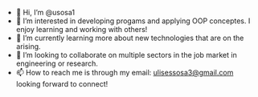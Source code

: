 - 👋 Hi, I’m @usosa1
- 👀 I’m interested in developing progams and applying OOP conceptes. I enjoy learning and working with others!
- 🌱 I’m currently learning more about new technologies that are on the arising. 
- 💞️ I’m looking to collaborate on multiple sectors in the job market in engineering or research.
- 📫 How to reach me is through my email: ulisessosa3@gmail.com  looking forward to connect!

<!---
usosa1/usosa1 is a ✨ special ✨ repository because its `README.md` (this file) appears on your GitHub profile.
You can click the Preview link to take a look at your changes.
--->

